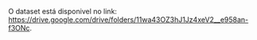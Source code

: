 O dataset está disponivel no link: https://drive.google.com/drive/folders/11wa43OZ3hJ1Jz4xeV2__e958an-f3ONc.